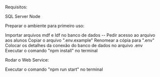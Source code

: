 Requisitos:

SQL Server
Node

Preparar o ambiente para primeiro uso:

Importar arquivos mdf e ldf no banco de dados -- Pedir acesso ao arquivo aos alunos
Copiar o arquivo ".env.example"
Renomear a cópia para ".env"
Colocar os detalhes da conexão do banco de dados no arquivo .env
Executar o comando "npm install" no terminal

Rodar o Web Service:

Executar o comando "npm run start" no terminal
